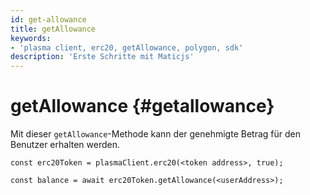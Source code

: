 ```yaml
---
id: get-allowance
title: getAllowance
keywords:
- 'plasma client, erc20, getAllowance, polygon, sdk'
description: 'Erste Schritte mit Maticjs'
---
```


# getAllowance {#getallowance}

Mit dieser `getAllowance`-Methode kann der genehmigte Betrag für den Benutzer erhalten werden.

```
const erc20Token = plasmaClient.erc20(<token address>, true);

const balance = await erc20Token.getAllowance(<userAddress>);
```
